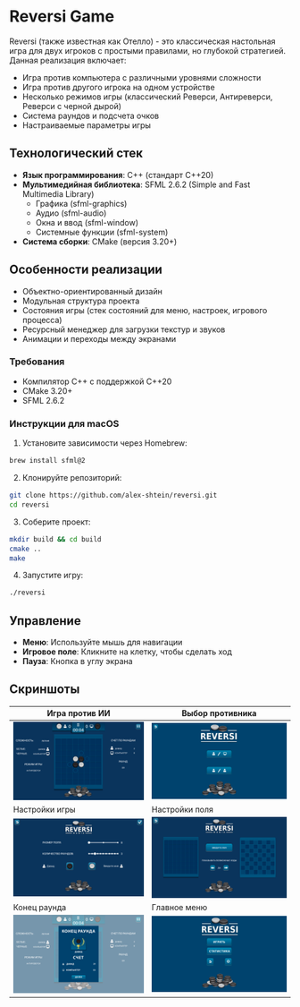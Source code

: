 # Reversi Game

Reversi (также известная как Отелло) - это классическая настольная игра для двух игроков с простыми правилами, но глубокой стратегией. Данная реализация включает:

- Игра против компьютера с различными уровнями сложности
- Игра против другого игрока на одном устройстве
- Несколько режимов игры (классический Реверси, Антиреверси, Реверси с черной дырой)
- Система раундов и подсчета очков
- Настраиваемые параметры игры

## Технологический стек

- **Язык программирования**: C++ (стандарт C++20)
- **Мультимедийная библиотека**: SFML 2.6.2 (Simple and Fast Multimedia Library)
  - Графика (sfml-graphics)
  - Аудио (sfml-audio)
  - Окна и ввод (sfml-window)
  - Системные функции (sfml-system)
- **Система сборки**: CMake (версия 3.20+)

## Особенности реализации

- Объектно-ориентированный дизайн
- Модульная структура проекта
- Состояния игры (стек состояний для меню, настроек, игрового процесса)
- Ресурсный менеджер для загрузки текстур и звуков
- Анимации и переходы между экранами

### Требования
- Компилятор C++ с поддержкой C++20
- CMake 3.20+
- SFML 2.6.2

### Инструкции для macOS

1. Установите зависимости через Homebrew:
```bash
brew install sfml@2
```

2. Клонируйте репозиторий:
```bash
git clone https://github.com/alex-shtein/reversi.git
cd reversi
```

3. Соберите проект:
```bash
mkdir build && cd build
cmake ..
make
```

4. Запустите игру:
```bash
./reversi
```

## Управление

- **Меню**: Используйте мышь для навигации
- **Игровое поле**: Кликните на клетку, чтобы сделать ход
- **Пауза**: Кнопка в углу экрана

## Скриншоты



|Игра против ИИ|Выбор противника|
|-------------------------|---------------------------------|
| ![Game vs Player](./materials/window/playfielvsbot.png) | ![Player VS Player](./materials/window/playerVSplayer.png) |
|Настройки игры|Настройки поля|
| ![Game Settings](./materials/window/settingvsplayer.png) | ![Setting](./materials/window/setting.png) |
|Конец раунда|Главное меню|
| ![End of Round](./materials/window/endround.png) | ![Main Menu](./materials/window/mainmenu.png) |

